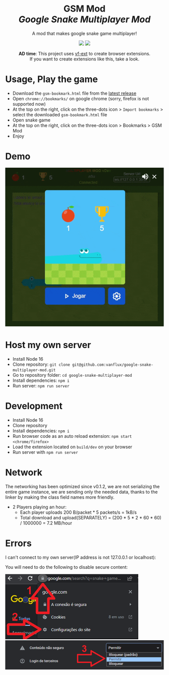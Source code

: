 <h1 align="center">
  GSM Mod<br>
  <i>Google Snake Multiplayer Mod</i>
</h1>

<p align="center">
  A mod that makes google snake game multiplayer!
</p>

<p align="center">
  <img src="https://img.shields.io/github/v/release/vanflux/google-snake-multiplayer-mod" />
  <img src="https://img.shields.io/github/actions/workflow/status/vanflux/google-snake-multiplayer-mod/build-release.yml" />
</p>

<p align="center">
  <b>AD time</b>: This project uses <a href="https://github.com/vanflux/vf-ext">vf-ext</a> to create browser extensions.<br>
  If you want to create extensions like this, take a look.
</p>

# Usage, Play the game

- Download the `gsm-bookmark.html` file from the [latest release](https://github.com/vanflux/google-snake-multiplayer-mod/releases/latest)
- Open `chrome://bookmarks/` on google chrome (sorry, firefox is not supported now)
- At the top on the right, click on the three-dots icon > `Import bookmarks` > select the downloaded `gsm-bookmark.html` file
- Open snake game
- At the top on the right, click on the three-dots icon > Bookmarks > GSM Mod
- Enjoy

# Demo

![Demo gif](docs/gifs/demo.gif)

# Host my own server

- Install Node 16
- Clone repository: `git clone git@github.com:vanflux/google-snake-multiplayer-mod.git`
- Go to repository folder: `cd google-snake-multiplayer-mod`
- Install dependencies: `npm i`
- Run server: `npm run server`

# Development

- Install Node 16
- Clone repository
- Install dependencies: `npm i`
- Run browser code as an auto reload extension: `npm start <chrome/firefox>`
- Load the extension located on `build/dev` on your browser
- Run server with `npm run server`

# Network

The networking has been optimized since v0.1.2, we are not serializing the entire game instance, we are sending only the needed data, thanks to the linker by making the class field names more friendly.

- 2 Players playing an hour:
  - Each player uploads 200 B/packet * 5 packets/s = 1kB/s
  - Total download and upload(SEPARATELY) = (200 * 5 * 2 * 60 * 60) / 1000000 = 7.2 MB/hour

# Errors

I can't connect to my own server(IP address is not 127.0.0.1 or localhost):

You will need to do the following to disable secure content:

![Insecure content step 1](docs/images/insecure-content-1.png)
![Insecure content step 2](docs/images/insecure-content-2.png)
